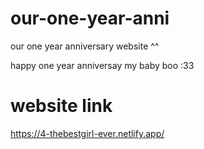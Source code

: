 # our-one-year-anni
our one year anniversary website ^^

happy one year anniversay my baby boo :33

# website link
https://4-thebestgirl-ever.netlify.app/
